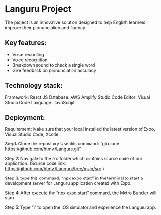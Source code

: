 # Languru Project
The project is an innovative solution designed to help English learners improve their pronunciation and fluency.
## Key features:
* Voice recording
* Voice recognition
* Breakdown sound to check a single word
* Give feedback on pronunciation accuracy
  
## Technology stack:
Framework: React JS
Database: AWS Amplify Studio
Code Editor: Visual Studio Code
Language: JavaScript

## Deployment:
Requirement: Make sure that your local installed the latest version of Expo, Visual Studio Code, Xcode.

Step1: Clone the repository
Use this command: “git clone https://github.com/htmw/Languru.git”

Step 2: Navigate to the src folder which contains source code of our application.
(Source code link: https://github.com/htmw/Languru/tree/main/src )

Step 3: type this command: “npx expo start”  in the terminal to start a development server for Languru application created with Expo. 

Step 4: After execute the “npx expo start” command, the Metro Bundler will start.

Step 5: Type “i” to open the iOS simulator and experience the Languru app.

